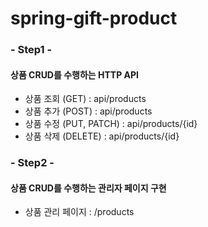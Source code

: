 # spring-gift-product

### - Step1 -
#### 상품 CRUD를 수행하는 HTTP API 

- 상품 조회 (GET) : api/products
- 상품 추가 (POST) : api/products
- 상품 수정 (PUT, PATCH) : api/products/{id} 
- 상품 삭제 (DELETE) : api/products/{id}

### - Step2 -
#### 상품 CRUD를 수행하는 관리자 페이지 구현
- 상품 관리 페이지 : /products